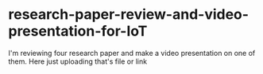 # research-paper-review-and-video-presentation-for-IoT
I'm reviewing four research paper and make a video presentation on one of them. Here just uploading that's file or link
